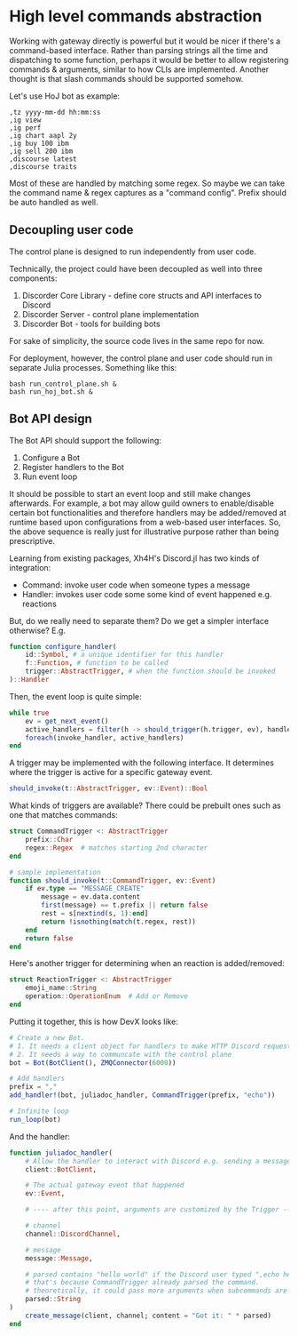 # High level commands abstraction

Working with gateway directly is powerful but it would be nicer if there's a command-based interface. Rather than parsing strings all the time and dispatching to some function, perhaps it would be better to allow registering commands & arguments, similar to how CLIs are implemented. Another thought is that slash commands should be supported somehow.

Let's use HoJ bot as example:

```
,tz yyyy-mm-dd hh:mm:ss
,ig view
,ig perf
,ig chart aapl 2y
,ig buy 100 ibm
,ig sell 200 ibm
,discourse latest
,discourse traits
```

Most of these are handled by matching some regex. So maybe we can take the command name & regex captures as a "command config". Prefix should be auto handled as well.

## Decoupling user code

The control plane is designed to run independently from user code.

Technically, the project could have been decoupled as well into three components:

1. Discorder Core Library - define core structs and API interfaces to Discord
2. Discorder Server - control plane implementation
3. Discorder Bot - tools for building bots

For sake of simplicity, the source code lives in the same repo for now.

For deployment, however, the control plane and user code should run in separate Julia processes. Something like this:

```
bash run_control_plane.sh &
bash run_hoj_bot.sh &
```


## Bot API design

The Bot API should support the following:

1. Configure a Bot
2. Register handlers to the Bot
3. Run event loop

It should be possible to start an event loop and still make changes afterwards. For example, a bot may allow guild owners to enable/disable certain bot functionalities and therefore handlers may be added/removed at runtime based upon configurations from a web-based user interfaces. So, the above sequence is really just for illustrative purpose rather than being prescriptive.

Learning from existing packages, Xh4H's Discord.jl has two kinds of integration:
- Command: invoke user code when someone types a message
- Handler: invokes user code some some kind of event happened e.g. reactions

But, do we really need to separate them? Do we get a simpler interface otherwise?
E.g.

```julia
function configure_handler(
    id::Symbol, # a unique identifier for this handler
    f::Function, # function to be called
    trigger::AbstractTrigger, # when the function should be invoked
)::Handler
```

Then, the event loop is quite simple:
```julia
while true
    ev = get_next_event()
    active_handlers = filter(h -> should_trigger(h.trigger, ev), handlers)
    foreach(invoke_handler, active_handlers)
end
```

A trigger may be implemented with the following interface. It determines where the trigger is active for a specific gateway event.

```julia
should_invoke(t::AbstractTrigger, ev::Event)::Bool
```

What kinds of triggers are available? There could be prebuilt ones such as one that matches commands:

```julia
struct CommandTrigger <: AbstractTrigger
    prefix::Char
    regex::Regex  # matches starting 2nd character
end

# sample implementation
function should_invoke(t::CommandTrigger, ev::Event)
    if ev.type == "MESSAGE_CREATE"
        message = ev.data.content
        first(message) == t.prefix || return false
        rest = s[nextind(s, 1):end]
        return !isnothing(match(t.regex, rest))
    end
    return false
end
```

Here's another trigger for determining when an reaction is added/removed:
```julia
struct ReactionTrigger <: AbstractTrigger
    emoji_name::String
    operation::OperationEnum  # Add or Remove
end
```

Putting it together, this is how DevX looks like:
```julia
# Create a new Bot.
# 1. It needs a client object for handlers to make HTTP Discord requests
# 2. It needs a way to communcate with the control plane
bot = Bot(BotClient(), ZMQConnector(6000))

# Add handlers
prefix = ","
add_handler!(bot, juliadoc_handler, CommandTrigger(prefix, "echo"))

# Infinite loop
run_loop(bot)
```

And the handler:
```julia
function juliadoc_handler(
    # Allow the handler to interact with Discord e.g. sending a message
    client::BotClient,

    # The actual gateway event that happened
    ev::Event,

    # ---- after this point, arguments are customized by the Trigger ----

    # channel
    channel::DiscordChannel,

    # message
    message::Message,

    # parsed contains "hello world" if the Discord user typed ",echo hello world"
    # that's because CommandTrigger already parsed the command.
    # theoretically, it could pass more arguments when subcommands are matched
    parsed::String
)
    create_message(client, channel; content = "Got it: " * parsed)
end
```
